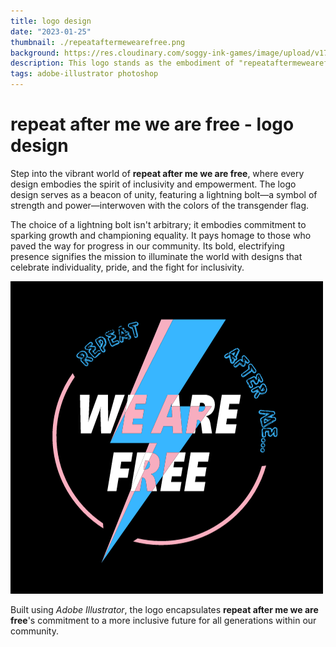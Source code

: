 ```yaml
---
title: logo design
date: "2023-01-25"
thumbnail: ./repeataftermewearefree.png
background: https://res.cloudinary.com/soggy-ink-games/image/upload/v1709873091/portfolio/adobe-ian.png
description: This logo stands as the embodiment of "repeataftermewearefree" meticulously crafted to capture the essence and values of this esteemed T-shirt company
tags: adobe-illustrator photoshop
---
```


# repeat after me we are free - logo design

Step into the vibrant world of <b>repeat after me we are free</b>, where every design embodies the spirit of inclusivity and empowerment. The logo design serves as a beacon of unity, featuring a lightning bolt—a symbol of strength and power—interwoven with the colors of the transgender flag.

The choice of a lightning bolt isn't arbitrary; it embodies commitment to sparking growth and championing equality. It pays homage to those who paved the way for progress in our community. Its bold, electrifying presence signifies the mission to illuminate the world with designs that celebrate individuality, pride, and the fight for inclusivity.

![brand logo repeataftermewearefree](./repeataftermewearefree-logo.png)

Built using <i>Adobe Illustrator</i>, the logo encapsulates <b>repeat after me we are free</b>'s commitment to a more inclusive future for all generations within our community.
